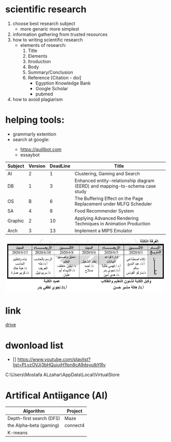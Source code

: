 scientific research
===================

1. choose best research subject
    - more genaric more simplest
2. information gathering from trusted resources
3. how to writing scientific research
    - elements of research:
        1. Title
        2. Elements
        3. Itroduction
        4. Body
        5. Summary/Conclusion
        6. Reference [Citation - doi]
            - Egyption Knowledge Bank
            - Google Scholar
            - pubmed
4. how to avoid plagiarism




# helping tools:
- grammarly extention
- search at google: <artical rewite>
    - https://quillbot.com
    - essaybot


| Subject | Version | DeadLine | Title                                                                        |
|---------|---------|----------|------------------------------------------------------------------------------|
| AI      | 2       | 1        | Clustering, Gaming and Search                                                |
| DB      | 1       | 3        | Enhanced entity-relationship diagram (EERD) and mapping-to-schema case study |
| OS      | B       | 6        | The Buffering Effect on the Page Replacement under MLFQ Scheduler            |
| SA      | 4       | 8        | Food Recommender System                                                      |
| Graphic | 2       | 10       | Applying Advanced Rendering Techniques in Animation Production               |
| Arch    | 3       | 13       | Implement a MIPS Emulator                                                    |

![DeadLine](./deadline.jpg)


# link

[drive](https://drive.google.com/drive/folders/1vfQqUDsFzCDLSX3vegQ7kS2I0N2tLzf0)




# dwonload list
- [] https://www.youtube.com/playlist?list=PLyzOVJj3bHQuiujH1lpn8cA9dsyulbYRv



C:\Users\Mostafa ALzahar\AppData\Local\VirtualStore





Artifical Antiigance (AI)
=========================

| Algorithm                | Project  |
|--------------------------|----------|
| Depth-first search (DFS) | Maze     |
| the Alpha–beta (gaming)  | connect4 | pygame
| K-means                  |          |